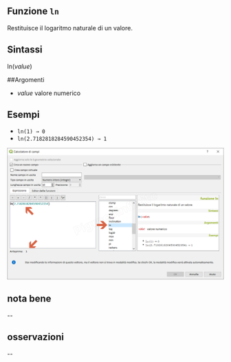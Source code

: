 ## Funzione `ln`

Restituisce il logaritmo naturale di un valore.

## Sintassi

ln(_value_)

##Argomenti

* _value_ valore numerico

## Esempi

* `ln(1) → 0`
* `ln(2.7182818284590452354) → 1`

![](/img/matematica/ln/ln1.png)

## nota bene

--

## osservazioni

--